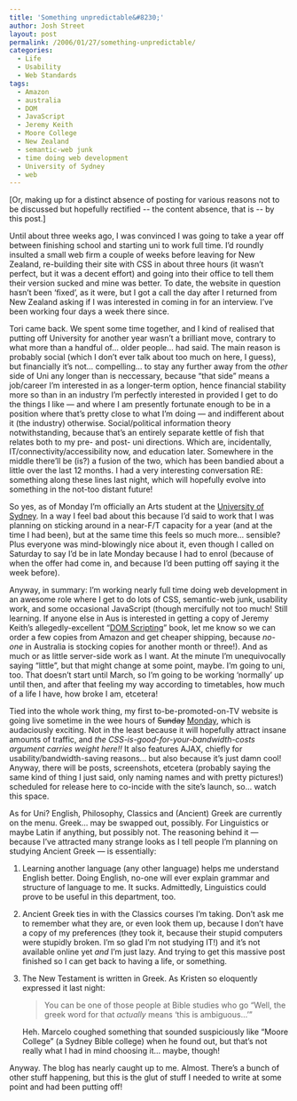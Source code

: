 ```yaml
---
title: 'Something unpredictable&#8230;'
author: Josh Street
layout: post
permalink: /2006/01/27/something-unpredictable/
categories:
  - Life
  - Usability
  - Web Standards
tags:
  - Amazon
  - australia
  - DOM
  - JavaScript
  - Jeremy Keith
  - Moore College
  - New Zealand
  - semantic-web junk
  - time doing web development
  - University of Sydney
  - web
---
```

[Or, making up for a distinct absence of posting for various reasons not to be discussed but hopefully rectified -- the content absence, that is -- by this post.]

Until about three weeks ago, I was convinced I was going to take a year off between finishing school and starting uni to work full time. I&#8217;d roundly insulted a small web firm a couple of weeks before leaving for New Zealand, re-building their site with CSS in about three hours (it wasn&#8217;t perfect, but it was a decent effort) and going into their office to tell them their version sucked and mine was better. To date, the website in question hasn&#8217;t been &#8216;fixed&#8217;, as it were, but I got a call the day after I returned from New Zealand asking if I was interested in coming in for an interview. I&#8217;ve been working four days a week there since.

Tori came back. We spent some time together, and I kind of realised that putting off University for another year wasn&#8217;t a brilliant move, contrary to what more than a handful of&#8230; older people&#8230; had said. The main reason is probably social (which I don&#8217;t ever talk about too much on here, I guess), but financially it&#8217;s not&#8230; compelling&#8230; to stay any further away from the *other* side of Uni any longer than is neccessary, because &#8220;that side&#8221; means a job/career I&#8217;m interested in as a longer-term option, hence financial stability more so than in an industry I&#8217;m perfectly interested in provided I get to do the things I like &#8212; and where I am presently fortunate enough to be in a position where that&#8217;s pretty close to what I&#8217;m doing &#8212; and indifferent about it (the industry) otherwise. Social/political information theory notwithstanding, because that&#8217;s an entirely separate kettle of fish that relates both to my pre- and post- uni directions. Which are, incidentally, IT/connectivity/accessibility now, and education later. Somewhere in the middle there&#8217;ll be (is?) a fusion of the two, which has been bandied about a little over the last 12 months. I had a very interesting conversation RE: something along these lines last night, which will hopefully evolve into something in the not-too distant future!

So yes, as of Monday I&#8217;m officially an Arts student at the [University of Sydney][1]. In a way I feel bad about this because I&#8217;d said to work that I was planning on sticking around in a near-F/T capacity for a year (and at the time I had been), but at the same time this feels so much more&#8230; sensible? Plus everyone was mind-blowingly nice about it, even though I called on Saturday to say I&#8217;d be in late Monday because I had to enrol (because of when the offer had come in, and because I&#8217;d been putting off saying it the week before).

Anyway, in summary: I&#8217;m working nearly full time doing web development in an awesome role where I get to do lots of CSS, semantic-web junk, usability work, and some occasional JavaScript (though mercifully not too much! Still learning. If anyone else in Aus is interested in getting a copy of Jeremy Keith&#8217;s allegedly-excellent &#8220;[DOM Scripting][2]&#8221; book, let me know so we can order a few copies from Amazon and get cheaper shipping, because *no-one* in Australia is stocking copies for another month or three!). And as much or as little server-side work as I want. At the minute I&#8217;m unequivocally saying &#8220;little&#8221;, but that might change at some point, maybe. I&#8217;m going to uni, too. That doesn&#8217;t start until March, so I&#8217;m going to be working &#8216;normally&#8217; up until then, and after that feeling my way according to timetables, how much of a life I have, how broke I am, etcetera!

Tied into the whole work thing, my first to-be-promoted-on-TV website is going live sometime in the wee hours of <del>Sunday</del> <ins>Monday</ins>, which is audaciously exciting. Not in the least because it will hopefully attract insane amounts of traffic, and *the CSS-is-good-for-your-bandwidth-costs argument carries weight here!!* It also features AJAX, chiefly for usability/bandwidth-saving reasons&#8230; but also because it&#8217;s just damn cool! Anyway, there will be posts, screenshots, etcetera (probably saying the same kind of thing I just said, only naming names and with pretty pictures!) scheduled for release here to co-incide with the site&#8217;s launch, so&#8230; watch this space.

As for Uni? English, Philosophy, Classics and (Ancient) Greek are currently on the menu. Greek&#8230; may be swapped out, possibly. For Linguistics or maybe Latin if anything, but possibly not. The reasoning behind it &#8212; because I&#8217;ve attracted many strange looks as I tell people I&#8217;m planning on studying Ancient Greek &#8212; is essentially:

1.  Learning another language (any other language) helps me understand English better. Doing English, no-one will ever explain grammar and structure of language to me. It sucks. Admittedly, Linguistics could prove to be useful in this department, too.
2.  Ancient Greek ties in with the Classics courses I&#8217;m taking. Don&#8217;t ask me to remember what they are, or even look them up, because I don&#8217;t have a copy of my preferences (they took it, because their stupid computers were stupidly broken. I&#8217;m so glad I&#8217;m not studying IT!) and it&#8217;s not available online yet *and* I&#8217;m just lazy. And trying to get this massive post finished so I can get back to having a life, or something.
3.  The New Testament is written in Greek. As Kristen so eloquently expressed it last night:  
    > You can be one of those people at Bible studies who go &#8220;Well, the greek word for that *actually* means &#8216;this is ambiguous&#8230;&#8217;&#8221;
    
    Heh. Marcelo coughed something that sounded suspiciously like &#8220;Moore College&#8221; (a Sydney Bible college) when he found out, but that&#8217;s not really what I had in mind choosing it&#8230; maybe, though!</li> </ol> 
    Anyway. The blog has nearly caught up to me. Almost. There&#8217;s a bunch of other stuff happening, but this is the glut of stuff I needed to write at some point and had been putting off!

 [1]: http://www.usyd.edu.au/
 [2]: http://www.domscripting.com/book/